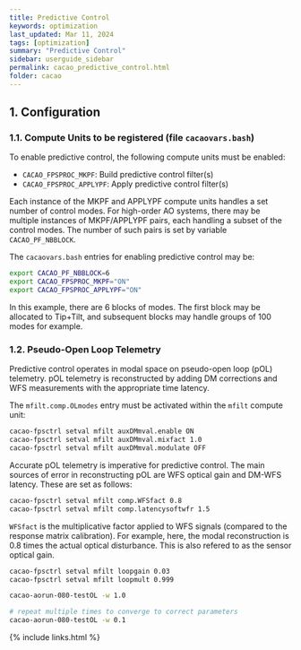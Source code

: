 ```yaml
---
title: Predictive Control
keywords: optimization
last_updated: Mar 11, 2024
tags: [optimization]
summary: "Predictive Control"
sidebar: userguide_sidebar
permalink: cacao_predictive_control.html
folder: cacao
---
```



## 1. Configuration

### 1.1. Compute Units to be registered (file `cacaovars.bash`)

To enable predictive control, the following compute units must be enabled:
- `CACAO_FPSPROC_MKPF`: Build predictive control filter(s)
- `CACAO_FPSPROC_APPLYPF`: Apply predictive control filter(s)

Each instance of the MKPF and APPLYPF compute units handles a set number of control modes. For high-order AO systems, there may be multiple instances of MKPF/APPLYPF pairs, each handling a subset of the control modes. The number of such pairs is set by variable `CACAO_PF_NBBLOCK`.

The `cacaovars.bash` entries for enabling predictive control may be:
~~~bash
export CACAO_PF_NBBLOCK=6
export CACAO_FPSPROC_MKPF="ON"
export CACAO_FPSPROC_APPLYPF="ON"
~~~

In this example, there are 6 blocks of modes. The first block may be allocated to Tip+Tilt, and subsequent blocks may handle groups of 100 modes for example.

### 1.2. Pseudo-Open Loop Telemetry

Predictive control operates in modal space on pseudo-open loop (pOL) telemetry. pOL telemetry is reconstructed by adding DM corrections and WFS measurements with the appropriate time latency. 

The `mfilt.comp.OLmodes` entry must be activated within the `mfilt` compute unit:

~~~bash
cacao-fpsctrl setval mfilt auxDMmval.enable ON
cacao-fpsctrl setval mfilt auxDMmval.mixfact 1.0
cacao-fpsctrl setval mfilt auxDMmval.modulate OFF
~~~

Accurate pOL telemetry is imperative for predictive control. The main sources of error in reconstructing pOL are WFS optical gain and DM-WFS latency. These are set as follows:
~~~bash
cacao-fpsctrl setval mfilt comp.WFSfact 0.8
cacao-fpsctrl setval mfilt comp.latencysoftwfr 1.5
~~~

`WFSfact` is the multiplicative factor applied to WFS signals (compared to the response matrix calibration). For example, here, the modal reconstruction is 0.8 times the actual optical disturbance. This is also refered to as the sensor optical gain.




~~~bash
cacao-fpsctrl setval mfilt loopgain 0.03
cacao-fpsctrl setval mfilt loopmult 0.999

cacao-aorun-080-testOL -w 1.0

# repeat multiple times to converge to correct parameters
cacao-aorun-080-testOL -w 0.1
~~~






{% include links.html %}
